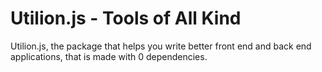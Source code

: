 # Utilion.js - Tools of All Kind

Utilion.js, the package that helps you write better front end and back end applications, that is made with 0 dependencies.
